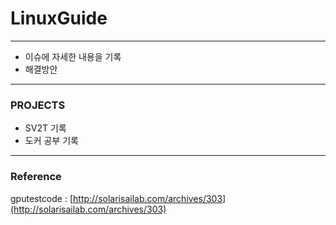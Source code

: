 # LinuxGuide

---  
- 이슈에 자세한 내용을 기록
- 해결방안
  
  
---
### PROJECTS
- SV2T 기록
- 도커 공부 기록

---
### Reference

gputestcode : [http://solarisailab.com/archives/303](http://solarisailab.com/archives/303)
